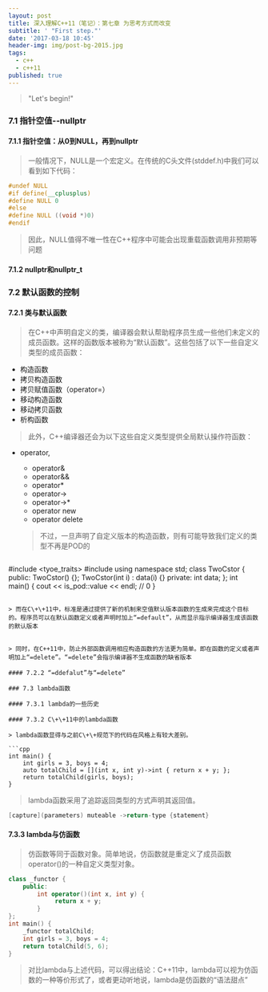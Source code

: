 ```yaml
---
layout: post
title: 深入理解C++11（笔记）：第七章 为思考方式而改变
subtitle: ' "First step."'
date: '2017-03-18 10:45'
header-img: img/post-bg-2015.jpg
tags:
  - c++
  - c++11
published: true
---
```


> "Let's begin!"

### 7.1 指针空值--nullptr

#### 7.1.1 指针空值：从0到NULL，再到nullptr

> 一般情况下，NULL是一个宏定义。在传统的C头文件(stddef.h)中我们可以看到如下代码：

```cpp
#undef NULL
#if define(__cplusplus)
#define NULL 0
#else
#define NULL ((void *)0)
#endif
```

> 因此，NULL值得不唯一性在C\+\+程序中可能会出现重载函数调用非预期等问题

#### 7.1.2 nullptr和nullptr_t

### 7.2 默认函数的控制

#### 7.2.1 类与默认函数

> 在C\+\+中声明自定义的类，编译器会默认帮助程序员生成一些他们未定义的成员函数。这样的函数版本被称为“默认函数”。这些包括了以下一些自定义类型的成员函数：

- 构造函数
- 拷贝构造函数
- 拷贝赋值函数（operator=）
- 移动构造函数
- 移动拷贝函数
- 析构函数

> 此外，C\+\+编译器还会为以下这些自定义类型提供全局默认操作符函数：

- operator,
    - operator&
    - operator&&
    - operator*
    - operator->
    - operator->*
    - operator new
    - operator delete

    > 不过，一旦声明了自定义版本的构造函数，则有可能导致我们定义的类型不再是POD的

    ```cpp
#include <tyoe_traits>
#include <iostream>
    using namespace std;
    class TwoCstor {
    	public:
        	TwoCstor() {};
            TwoCstor(int i) : data(i) {}
        private:
            int data;
    };
int main() {
    cout << is_pod<TwoCstor>::value << endl;    // 0
}
```

> 而在C\+\+11中，标准是通过提供了新的机制来空值默认版本函数的生成来完成这个目标的。程序员可以在默认函数定义或者声明时加上“=default”，从而显示指示编译器生成该函数的默认版本


> 同时，在C++11中，防止外部函数调用相应构造函数的方法更为简单。即在函数的定义或者声明加上“=delete”。“=delete”会指示编译器不生成函数的缺省版本

#### 7.2.2 “=ddefalut”与“=delete”

### 7.3 lambda函数

#### 7.3.1 lambda的一些历史

#### 7.3.2 C\+\+11中的lambda函数

> lambda函数显得与之前C\+\+规范下的代码在风格上有较大差别。

```cpp
int main() {
    int girls = 3, boys = 4;
    auto totalChild = [](int x, int y)->int { return x + y; };
    return totalChild(girls, boys);
}
```

> lambda函数采用了追踪返回类型的方式声明其返回值。

```cpp
[capture](parameters) muteable ->return-type {statement}
```

#### 7.3.3 lambda与仿函数

> 仿函数等同于函数对象。简单地说，仿函数就是重定义了成员函数operator()的一种自定义类型对象。

```cpp
class _functor {
    public:
        int operator()(int x, int y) {
             return x + y;
        }
};
int main() {
    _functor totalChild;
    int girls = 3, boys = 4;
    return totalChild(5, 6);
}
```

> 对比lambda与上述代码，可以得出结论：C\+\+11中，lambda可以视为仿函数的一种等价形式了，或者更动听地说，lambda是仿函数的“语法甜点”
